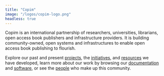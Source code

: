 ```yaml
---
title: "Copim"
image: "/logos/copim-logo.png"
headless: true
---
```


Copim is an international partnership of researchers, universities, librarians, open access book publishers and infrastructure providers. It is building community-owned, open systems and infrastructures to enable open access book publishing to flourish. 

Explore our past and present <a href="/#projects" class="highlight-Projects">projects</a>, the <a href="/#initiatives" class="highlight-Initiatives">initiatives</a>, and <a href="/#resources" class="highlight-Resources">resources</a> we have developed, learn more about our work by browsing our <a href="/#documentation" class="highlight-Documentation">documentation</a> and <a href="/#software" class="highlight-Software">software</a>, or see the <a href="/#people" class="highlight-People">people</a> who make up this community. 
